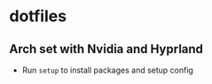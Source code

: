 # dotfiles

## Arch set with Nvidia and Hyprland

- Run `setup` to install packages and setup config
